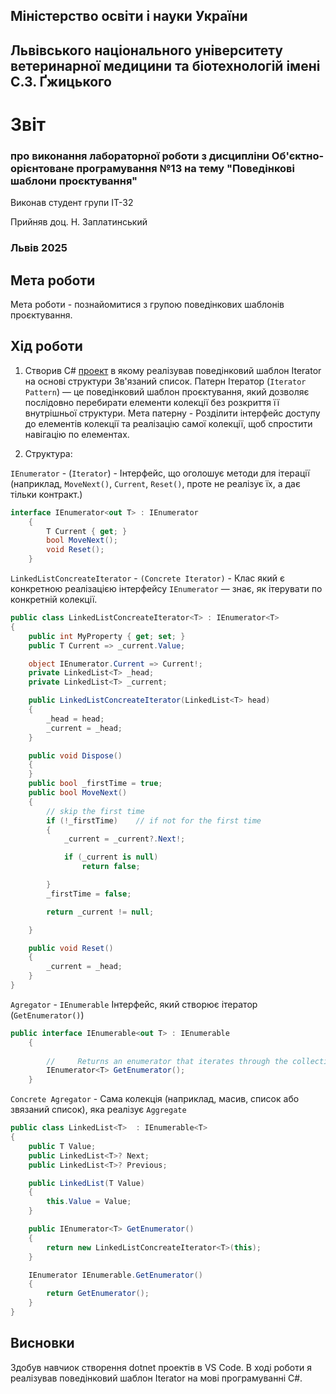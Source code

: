 ## Міністерство освіти і науки України

## Львівського національного університету ветеринарної медицини та біотехнологій імені С.З. Ґжицького
 
# Звіт
### про виконання лабораторної роботи з дисципліни Об'єктно-орієнтоване програмування №13 на тему "Поведінкові шаблони проєктування"
Виконав студент групи ІТ-32

Прийняв доц. Н. Заплатинський
### Львів 2025

## Мета роботи
Мета роботи - познайомитися з групою поведінкових шаблонів проєктування.

## Хід роботи
1. Створив C# [проект](./StructuralPatterns/) в якому реалізував поведінковий шаблон Iterator на основі структури Зв'язаний список. 
Патерн Ітератор (`Iterator Pattern`) — це поведінковий шаблон проєктування, який дозволяє послідовно перебирати елементи колекції без розкриття її внутрішньої структури.
Мета патерну - Розділити інтерфейс доступу до елементів колекції та реалізацію самої колекції, щоб спростити навігацію по елементах.

2. Структура:

`IEnumerator` - (`Iterator`)  -   Інтерфейс, що оголошує методи для ітерації (наприклад, `MoveNext()`, `Current`, `Reset()`, проте не реалізує їх, а дає тільки контракт.)
```csharp
interface IEnumerator<out T> : IEnumerator
    {        
        T Current { get; }
        bool MoveNext();
        void Reset();
    }
```

`LinkedListConcreateIterator` - `(Concrete Iterator)` - Клас який є конкретною реалізацією інтерфейсу `IEnumerator` — знає, як ітерувати по конкретній колекції. 


```csharp
public class LinkedListConcreateIterator<T> : IEnumerator<T>
{
    public int MyProperty { get; set; }
    public T Current => _current.Value;

    object IEnumerator.Current => Current!;
    private LinkedList<T> _head;
    private LinkedList<T> _current;

    public LinkedListConcreateIterator(LinkedList<T> head)
    {
        _head = head;
        _current = _head;        
    }

    public void Dispose()
    {
    }
    public bool _firstTime = true;
    public bool MoveNext()
    {
        // skip the first time        
        if (!_firstTime)    // if not for the first time 
        {
            _current = _current?.Next!;

            if (_current is null)
                return false;

        }
        _firstTime = false;

        return _current != null;

    }

    public void Reset()
    {
        _current = _head;
    }
}

```

`Agregator` - `IEnumerable`   Інтерфейс, який створює ітератор (`GetEnumerator()`)
```csharp
public interface IEnumerable<out T> : IEnumerable
    {
        
        //     Returns an enumerator that iterates through the collection.
        IEnumerator<T> GetEnumerator();
    }    
```
`Concrete Agregator` - Сама колекція (наприклад, масив, список або звязаний список), яка реалізує `Aggregate`
```csharp
public class LinkedList<T>  : IEnumerable<T>
{
    public T Value;
    public LinkedList<T>? Next;
    public LinkedList<T>? Previous;

    public LinkedList(T Value)
    {
        this.Value = Value;
    }

    public IEnumerator<T> GetEnumerator()
    {
        return new LinkedListConcreateIterator<T>(this);
    }

    IEnumerator IEnumerable.GetEnumerator()
    {
        return GetEnumerator();
    }
}
```


## Висновки
Здобув навчиок створення dotnet проектів в VS Code. В ході роботи я реалізував поведінковий шаблон Iterator на мові програмуванні C#. 


